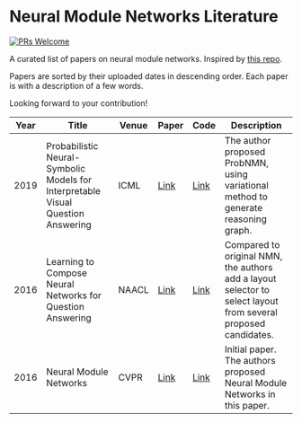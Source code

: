 # Neural Module Networks Literature

[![PRs Welcome](https://img.shields.io/badge/PRs-welcome-brightgreen.svg?style=flat-square)](http://makeapullrequest.com)

A curated list of papers on neural module networks. Inspired by [this repo](https://github.com/safe-graph/graph-adversarial-learning-literature).

Papers are sorted by their uploaded dates in descending order. Each paper is with a description of a few words.

Looking forward to your contribution!

| Year | Title                  | Venue | Paper                                      | Code     | Description                                                  |
| ---- | ---------------------- | ----- | ------------------------------------------ | -------- | ------------------------------------------------------------ |
| 2019 | Probabilistic Neural-Symbolic Models for Interpretable Visual Question Answering | ICML  | [Link](https://arxiv.org/abs/1902.07864) | [Link](https://github.com/kdexd/probnmn-clevr) | The author proposed ProbNMN, using variational method to generate reasoning graph. |
| 2016 | Learning to Compose Neural Networks for Question Answering | NAACL  | [Link](https://arxiv.org/abs/1601.01705) | [Link](https://github.com/jacobandreas/nmn2) | Compared to original NMN, the authors add a layout selector to select layout from several proposed candidates. |
| 2016 | Neural Module Networks | CVPR  | [Link](https://arxiv.org/abs/1511.02799v4) | [Link](https://github.com/jacobandreas/nmn2) | Initial paper. The authors proposed Neural Module Networks in this paper. |
